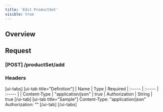```yaml
---
title: 'Edit ProductSet'
visible: true
---
```


## Overview 

## Request

### **[POST] /productSet/add**

### Headers

[ui-tabs]
[ui-tab title="Definition"]
|  Name  |  Type  |  Required
|  :-----          |  :-----          |  :-----          |
|  Content-Type |  "application/json"  |  true
|  Authorization |  String |  true
[/ui-tab]
[ui-tab title="Sample"]
    Content-Type: "application/json"
	Authorization: “<token-value>”
[/ui-tab]
[/ui-tabs]